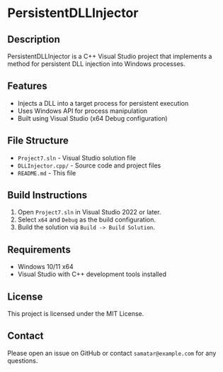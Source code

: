 # PersistentDLLInjector

## Description
PersistentDLLInjector is a C++ Visual Studio project that implements a method for persistent DLL injection into Windows processes.

## Features
- Injects a DLL into a target process for persistent execution
- Uses Windows API for process manipulation
- Built using Visual Studio (x64 Debug configuration)

## File Structure
- `Project7.sln` - Visual Studio solution file
- `DLLInjector.cpp/` - Source code and project files
- `README.md` - This file

## Build Instructions
1. Open `Project7.sln` in Visual Studio 2022 or later.
2. Select `x64` and `Debug` as the build configuration.
3. Build the solution via `Build -> Build Solution`.

## Requirements
- Windows 10/11 x64
- Visual Studio with C++ development tools installed

## License
This project is licensed under the MIT License.

## Contact
Please open an issue on GitHub or contact `samatar@example.com` for any questions.

